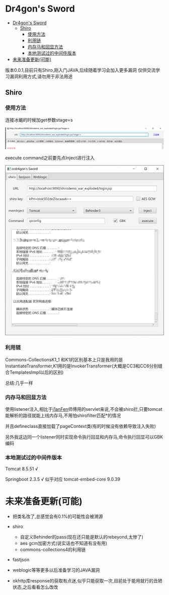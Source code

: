 # Dr4gon's Sword
- [Dr4gon's Sword](#dr4gon-s-sword)
  * [Shiro](#shiro)
    + [使用方法](#----)
    + [利用链](#---)
    + [内存马和回显方法](#--------)
    + [本地测试过的中间件版本](#-----------)
- [未来准备更新(可能)](#----------)

版本0.0.1,目前只有Shiro,刚入门JAVA,后续随着学习会加入更多漏洞
仅供交流学习漏洞利用方式,请勿用于非法用途

## Shiro

### 使用方法

连接冰蝎的时候加get参数stage=s

![2](2.png)

execute command之前要先点Inject进行注入

![1](1.png)

### 利用链

Commons-CollectionsK1_1 和K1的区别基本上只是我用的是InstantiateTransformer,K1用的是InvokerTransformer(大概是CC3和CC6分别缝合TemplatesImpl以后的区别)

总结:几乎一样

### 内存马和回显方法

使用listener注入,相比于[j1anFen](https://github.com/j1anFen)师傅用的servlet来说,不会被shiro拦,只要tomcat能解析的路径就能上线内存马,不用怕shirofilter匹配*的情况

并且defineclass直接加载了pageContext类(有的时候没有依赖导致注入失败)

另外我这边同一个listener同时实现命令执行回显和内存马,命令执行回显可以GBK编码

### 本地测试过的中间件版本

Tomcat 8.5.51 √

Springboot 2.3.5 √  似乎对应 tomcat-embed-core 9.0.39

# 未来准备更新(可能)

- 把类名改了,总感觉会有0.1%的可能性会被溯源
- shiro
  - 自定义Behinder的pass(现在还只能是默认的rebeyond,太惨了)
  - aes gcm加密方式(说实话也不知道有没有用)
  - commons-collections4的利用链

- fastjson

- weblogic等等更多以后准备学习的JAVA漏洞
- okhttp库response的获取有点迷,似乎只能获取一次,目前处于能用就行的丑陋状态,之后看看怎么改改

